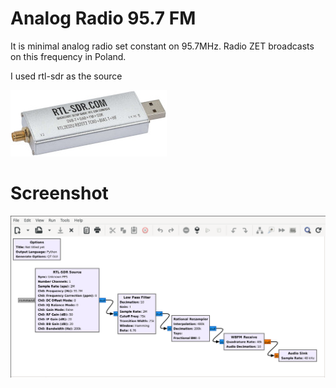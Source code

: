 # Analog Radio 95.7 FM

It is minimal analog radio set constant on 95.7MHz. Radio ZET broadcasts on this frequency in Poland.

I used rtl-sdr as the source

![RTL-SDR](./rtl_sdr.jpg?raw=true "RTL-SDR")

# Screenshot

![screenshot](./screenshot.png?raw=true "screenshot")